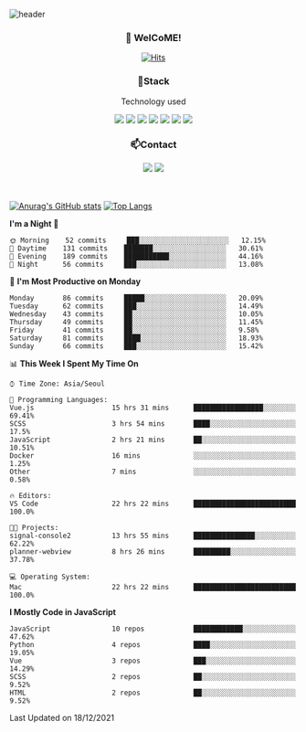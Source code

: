 ![header](https://capsule-render.vercel.app/api?type=waving&color=gradient&height=200&text=Kyungjoon&fontAlign=70&fontAlignY=40&animation=twinkling)

<h3 align="center">👋 WelCoME!</h3>

<div align=center>
  
[![Hits](https://hits.seeyoufarm.com/api/count/incr/badge.svg?url=https%3A%2F%2Fgithub.com%2Fuvula6921&count_bg=%2322BAC9&title_bg=%23827F7F&icon=iconify.svg&icon_color=%2325A27F&title=visits&edge_flat=false)](https://hits.seeyoufarm.com)
  
</div>
<h3 align="center">📌Stack</h3>
<p align="center">Technology used</p>
<div align="center"><img src="https://img.shields.io/badge/HTML5-E34F26?style=flat-square&logo=HTML5&logoColor=white"></img> <img src="https://img.shields.io/badge/CSS3-0A84FF?style=flat-square&logo=CSS3&logoColor=white"></img> <img src="https://img.shields.io/badge/JavaScript-FFCD11?style=flat-square&logo=JavaScript&logoColor=white"></img> <img src="https://img.shields.io/badge/React-00BCF6?style=flat-square&logo=React&logoColor=white"></img> <img src="https://img.shields.io/badge/jQuery-3655FF?style=flat-square&logo=jQuery&logoColor=white"></img> <img src="https://img.shields.io/badge/Ruby-E0115F?style=flat-square&logo=Ruby&logoColor=white"></img> <img src="https://img.shields.io/badge/Python-4B8BBE?style=flat-square&logo=Python&logoColor=white"></img></div>

<h3 align="center">📫Contact</h3>
<div align="center"><a href="https://velog.io/@uvula6921/"><img src="https://img.shields.io/badge/Blog-20c997?style=flat-square&logo=V&logoColor=white"/></a> <a href="pkj6921@gmail.com"><img src="https://img.shields.io/badge/Gmail-EA4335?style=flat-square&logo=Gmail&logoColor=white"/></a></div>
<br>
<br>

[![Anurag's GitHub stats](https://github-readme-stats.vercel.app/api?username=uvula6921&hide=stars,issues&show_icons=true&count_private=true&theme=tokyonight)](https://github.com/anuraghazra/github-readme-stats)
[![Top Langs](https://github-readme-stats.vercel.app/api/top-langs/?username=uvula6921&hide=css,jupyter%20notebook,html&exclude_repo=uvula6921,uvula6921.github.io&layout=compact&langs_count=8)](https://github.com/anuraghazra/github-readme-stats)

<!--START_SECTION:waka-->
**I'm a Night 🦉** 

```text
🌞 Morning    52 commits     ███░░░░░░░░░░░░░░░░░░░░░░   12.15% 
🌆 Daytime    131 commits    ███████░░░░░░░░░░░░░░░░░░   30.61% 
🌃 Evening    189 commits    ███████████░░░░░░░░░░░░░░   44.16% 
🌙 Night      56 commits     ███░░░░░░░░░░░░░░░░░░░░░░   13.08%

```
📅 **I'm Most Productive on Monday** 

```text
Monday       86 commits     █████░░░░░░░░░░░░░░░░░░░░   20.09% 
Tuesday      62 commits     ███░░░░░░░░░░░░░░░░░░░░░░   14.49% 
Wednesday    43 commits     ██░░░░░░░░░░░░░░░░░░░░░░░   10.05% 
Thursday     49 commits     ██░░░░░░░░░░░░░░░░░░░░░░░   11.45% 
Friday       41 commits     ██░░░░░░░░░░░░░░░░░░░░░░░   9.58% 
Saturday     81 commits     ████░░░░░░░░░░░░░░░░░░░░░   18.93% 
Sunday       66 commits     ███░░░░░░░░░░░░░░░░░░░░░░   15.42%

```


📊 **This Week I Spent My Time On** 

```text
⌚︎ Time Zone: Asia/Seoul

💬 Programming Languages: 
Vue.js                   15 hrs 31 mins      █████████████████░░░░░░░░   69.41% 
SCSS                     3 hrs 54 mins       ████░░░░░░░░░░░░░░░░░░░░░   17.5% 
JavaScript               2 hrs 21 mins       ██░░░░░░░░░░░░░░░░░░░░░░░   10.51% 
Docker                   16 mins             ░░░░░░░░░░░░░░░░░░░░░░░░░   1.25% 
Other                    7 mins              ░░░░░░░░░░░░░░░░░░░░░░░░░   0.58%

🔥 Editors: 
VS Code                  22 hrs 22 mins      █████████████████████████   100.0%

🐱‍💻 Projects: 
signal-console2          13 hrs 55 mins      ███████████████░░░░░░░░░░   62.22% 
planner-webview          8 hrs 26 mins       █████████░░░░░░░░░░░░░░░░   37.78%

💻 Operating System: 
Mac                      22 hrs 22 mins      █████████████████████████   100.0%

```

**I Mostly Code in JavaScript** 

```text
JavaScript               10 repos            ████████████░░░░░░░░░░░░░   47.62% 
Python                   4 repos             ████░░░░░░░░░░░░░░░░░░░░░   19.05% 
Vue                      3 repos             ███░░░░░░░░░░░░░░░░░░░░░░   14.29% 
SCSS                     2 repos             ██░░░░░░░░░░░░░░░░░░░░░░░   9.52% 
HTML                     2 repos             ██░░░░░░░░░░░░░░░░░░░░░░░   9.52%

```



 Last Updated on 18/12/2021
<!--END_SECTION:waka-->
